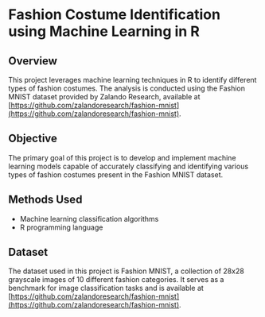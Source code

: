 # Fashion Costume Identification using Machine Learning in R

## Overview

This project leverages machine learning techniques in R to identify different types of fashion costumes. The analysis is conducted using the Fashion MNIST dataset provided by Zalando Research, available at [https://github.com/zalandoresearch/fashion-mnist](https://github.com/zalandoresearch/fashion-mnist).

## Objective

The primary goal of this project is to develop and implement machine learning models capable of accurately classifying and identifying various types of fashion costumes present in the Fashion MNIST dataset.

## Methods Used

- Machine learning classification algorithms
- R programming language

## Dataset

The dataset used in this project is Fashion MNIST, a collection of 28x28 grayscale images of 10 different fashion categories. It serves as a benchmark for image classification tasks and is available at [https://github.com/zalandoresearch/fashion-mnist](https://github.com/zalandoresearch/fashion-mnist).
